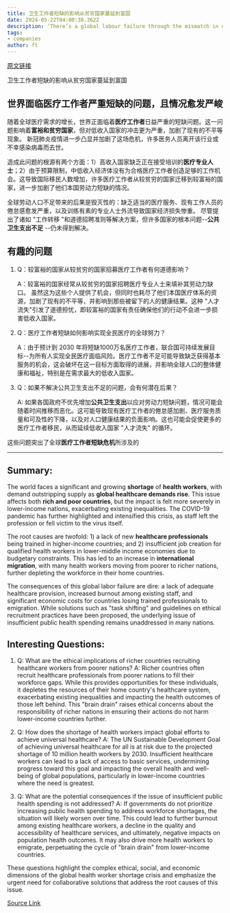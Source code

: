 ```yaml
---
title: 卫生工作者短缺的影响从贫穷国家蔓延到富国
date: 2024-05-22T04:00:38.362Z
description: ‘There’s a global labour failure through the mismatch in demand and the supply from the education system’
tags: 
- companies
author: ft
---
```


[原文链接](https://ft.com/content/cd078034-7184-4172-ae72-46880526bf42)

卫生工作者短缺的影响从贫穷国家蔓延到富国

## 世界面临**医疗工作者**严重短缺的问题，且情况愈发严峻 ##

随着全球医疗需求的增长，世界正面临着**医疗工作者**日益严重的短缺问题。这一问题影响着**富裕和贫穷国家**，但对低收入国家的冲击更为严重，加剧了现有的不平等现象。 新冠肺炎疫情进一步凸显并加剧了这场危机，许多医务人员离开该行业或不幸感染病毒而去世。

造成此问题的根源有两个方面：1）高收入国家缺乏正在接受培训的**医疗专业人士**；2）由于预算限制，中低收入经济体没有为合格医疗工作者创造足够的工作机会。这导致国际移民人数增加，许多医疗工作者从较贫穷的国家迁移到较富裕的国家，进一步加剧了他们本国劳动力短缺的情况。

全球劳动人口不足带来的后果是毁灭性的：缺乏适当的医疗服务、现有工作人员的倦怠感愈发严重，以及训练有素的专业人士外流导致国家经济损失惨重。 尽管提出了诸如 "工作转移 "和道德招聘准则等解决方案，但许多国家的根本问题--**公共卫生支出不足** --仍未得到解决。

## 有趣的问题 ##

1. Q：较富裕的国家从较贫穷的国家招募医疗工作者有何道德影响？

   A：较富裕的国家经常从较贫穷的国家招聘医疗专业人士来填补其劳动力缺口。 虽然这为这些个人提供了机会，但同时也耗尽了他们本国医疗体系的资源，加剧了现有的不平等，并影响到那些被留下的人的健康结果。这种 "人才流失"引发了道德担忧，即较富裕的国家有责任确保他们的行动不会进一步损害低收入国家。

2. Q：医疗工作者短缺如何影响实现全民医疗的全球努力？

   A：由于预计到 2030 年将短缺1000万名医疗工作者，联合国可持续发展目标--为所有人实现全民医疗面临风险。医疗工作者不足可能导致缺乏获得基本服务的机会，这会破坏在这一目标方面取得的进展，并影响全球人口的整体健康和福祉，特别是在需求最大的低收入国家。

3. Q：如果不解决公共卫生支出不足的问题，会有何潜在后果？

   A: 如果各国政府不优先增加**公共卫生支出**以应对劳动力短缺问题，情况可能会随着时间推移而恶化。这可能导致现有医疗工作者的倦怠感加剧、医疗服务质量和可及性的下降，以及对人口健康结果的负面影响。这也可能会促使更多的医疗工作者移民，从而延续低收入国家 "人才流失" 的循环。

这些问题突出了全球**医疗工作者短缺危机**所涉及的

---

## Summary: 

The world faces a significant and growing **shortage** of **health workers**, with demand outstripping supply as **global healthcare demands rise**. This issue affects both **rich and poor countries**, but the impact is felt more severely in lower-income nations, exacerbating existing inequalities. The COVID-19 pandemic has further highlighted and intensified this crisis, as staff left the profession or fell victim to the virus itself. 

The root causes are twofold: 1) a lack of new **healthcare professionals** being trained in higher-income countries; and 2) insufficient job creation for qualified health workers in lower-middle income economies due to budgetary constraints. This has led to an increase in **international migration**, with many health workers moving from poorer to richer nations, further depleting the workforce in their home countries. 

The consequences of this global labor failure are dire: a lack of adequate healthcare provision, increased burnout among existing staff, and significant economic costs for countries losing trained professionals to emigration. While solutions such as "task shifting" and guidelines on ethical recruitment practices have been proposed, the underlying issue of insufficient public health spending remains unaddressed in many nations. 

## Interesting Questions: 

1. Q: What are the ethical implications of richer countries recruiting healthcare workers from poorer nations? 
A: Richer countries often recruit healthcare professionals from poorer nations to fill their workforce gaps. While this provides opportunities for these individuals, it depletes the resources of their home country's healthcare system, exacerbating existing inequalities and impacting the health outcomes of those left behind. This "brain drain" raises ethical concerns about the responsibility of richer nations in ensuring their actions do not harm lower-income countries further. 

2. Q: How does the shortage of health workers impact global efforts to achieve universal healthcare? 
A: The UN Sustainable Development Goal of achieving universal healthcare for all is at risk due to the projected shortage of 10 million health workers by 2030. Insufficient healthcare workers can lead to a lack of access to basic services, undermining progress toward this goal and impacting the overall health and well-being of global populations, particularly in lower-income countries where the need is greatest. 

3. Q: What are the potential consequences if the issue of insufficient public health spending is not addressed? 
A: If governments do not prioritize increasing public health spending to address workforce shortages, the situation will likely worsen over time. This could lead to further burnout among existing healthcare workers, a decline in the quality and accessibility of healthcare services, and ultimately, negative impacts on population health outcomes. It may also drive more health workers to emigrate, perpetuating the cycle of "brain drain" from lower-income countries. 

These questions highlight the complex ethical, social, and economic dimensions of the global health worker shortage crisis and emphasize the urgent need for collaborative solutions that address the root causes of this issue.

[Source Link](https://ft.com/content/cd078034-7184-4172-ae72-46880526bf42)

